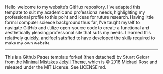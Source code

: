 


Hello, welcome to my website's GitHub repository. I've adapted this template to suit my academic and professional needs, highlighting my professional profile to this point and ideas for future research. Having little formal computer science background thus far, I've taught myself to navigate GitHub and utilize open-source code to create a functional and aesthetically pleasing professional site that suits my needs. I learned this relatively quickly, and feel satisfied to have developed the skills required to make my own website.


------ 
This is a Github Pages template forked (then detached) by [Stuart Geiger](https://github.com/staeiou) from the [Minimal Mistakes Jekyll Theme](https://mmistakes.github.io/minimal-mistakes/), which is © 2016 Michael Rose and released under the MIT License. See LICENSE.md.
